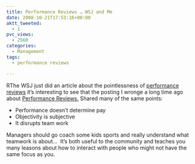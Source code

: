 ```yaml
---
title: Performance Reviews … WSJ and Me
date: 2008-10-21T17:53:16+00:00
aktt_tweeted:
  - 1
pvc_views:
  - 2560
categories:
  - Management
tags:
  - performance reviews

---
```

RThe WSJ just did an article about the pointlessness of [performance reviews][1] it&#8217;s interesting to see that the posting I wronge a long time ago about [Performance Reviews.][2] Shared many of the same points:

  * Performance doesn&#8217;t determine pay
  * Objectivity is subjective
  * It disrupts team work

Managers should go coach some kids sports and really understand what teamwork is about&#8230;  It&#8217;s both useful to the community and teaches you many leasons about how to interact with people who might not have the same focus as you.

 [1]: http://online.wsj.com/article/SB122426318874844933.html
 [2]: http://www.skitoy.com/p/performance-reviews-a-proposal/132

